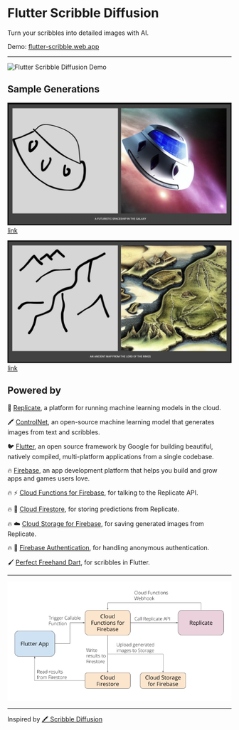 # Flutter Scribble Diffusion

Turn your scribbles into detailed images with AI.

Demo: [flutter-scribble.web.app](https://flutter-scribble.web.app)

---
![Flutter Scribble Diffusion Demo](demo.gif)

## Sample Generations

[![A Futuristic Spaceship](sample_02.png)](https://flutter-scribble.web.app/#/share/whf7xnpqcnb5bj6udndqde7sbq)
[link](https://flutter-scribble.web.app/#/share/whf7xnpqcnb5bj6udndqde7sbq)

[![An Ancient Map from the LOTRs](sample_01.png)](https://flutter-scribble.web.app/#/share/4e425d3xdbftpgry6c4ta3asqe)
[link](https://flutter-scribble.web.app/#/share/4e425d3xdbftpgry6c4ta3asqe)

## Powered by

🚀 [Replicate](https://replicate.com/), a platform for running machine learning models in the cloud.

🖍️ [ControlNet](https://replicate.com/jagilley/controlnet-scribble/), an open-source machine learning model that generates images from text and scribbles.

🐦 [Flutter](https://flutter.dev/), an open source framework by Google for building beautiful, natively compiled, multi-platform applications from a single codebase.

🔥 [Firebase](https://firebase.google.com/), an app development platform that helps you build and grow apps and games users love.

🔥 ⚡ [Cloud Functions for Firebase](https://firebase.google.com/docs/functions), for talking to the Replicate API.

🔥 📝 [Cloud Firestore](https://firebase.google.com/products/firestore), for storing predictions from Replicate.

🔥 ☁️ [Cloud Storage for Firebase](https://firebase.google.com/products/storage), for saving generated images from Replicate.

🔥 🔐 [Firebase Authentication](https://firebase.google.com/docs/auth), for handling anonymous authentication.

🖌️ [Perfect Freehand Dart](https://github.com/steveruizok/perfect-freehand-dart), for scribbles in Flutter.

---

![Flow](flow.png)

---

Inspired by [🖍️ Scribble Diffusion](https://github.com/replicate/scribble-diffusion)
